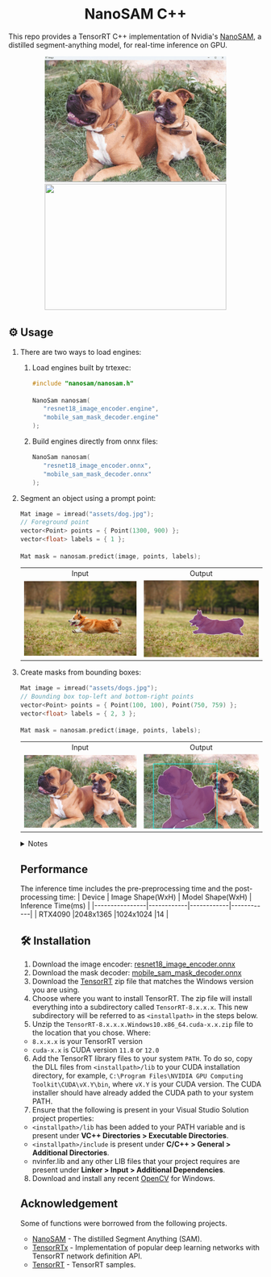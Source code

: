 
<h1 align="center"><span>NanoSAM C++</span></h1>

This repo provides a TensorRT C++ implementation of Nvidia's [NanoSAM](https://github.com/NVIDIA-AI-IOT/nanosam), a distilled segment-anything model, for real-time inference on GPU.

<p align="center" margin: 0 auto;>
  <img src="assets/segment_with_single_click.gif" height="250px" width="360px" />
  <img src="assets/video.gif" height="250px" width="360px" /> 
</p>

## ⚙️ Usage
1. There are two ways to load engines:

     1. Load engines built by trtexec:

         ```cpp
         #include "nanosam/nanosam.h"

         NanoSam nanosam(
            "resnet18_image_encoder.engine",
            "mobile_sam_mask_decoder.engine"
         );
         ```
     2. Build engines directly from onnx files:
      
         ```cpp
         NanoSam nanosam(
            "resnet18_image_encoder.onnx",
            "mobile_sam_mask_decoder.onnx"
         );
         ```

2. Segment an object using a prompt point:

    ```cpp
    Mat image = imread("assets/dog.jpg");
    // Foreground point
    vector<Point> points = { Point(1300, 900) };
    vector<float> labels = { 1 }; 

    Mat mask = nanosam.predict(image, points, labels);
    ```

   <table style="margin-right:auto; text-align:center;">
      <tr>
        <td style="text-align: center;">Input</td>
        <td style="text-align: center;">Output</td>
      </tr>
      <tr>
        <td><img src="assets/dog.jpg" width=480px></td>
        <td><img src="assets/dog_mask.jpg" width=480px></td>
      </tr>
   </table>

3. Create masks from bounding boxes:

    ```cpp
    Mat image = imread("assets/dogs.jpg");
    // Bounding box top-left and bottom-right points
    vector<Point> points = { Point(100, 100), Point(750, 759) };
    vector<float> labels = { 2, 3 }; 

    Mat mask = nanosam.predict(image, points, labels);
    ```

   <table style="margin-right:auto; text-align:center;">
     <tr>
       <td style="text-align: center;">Input</td>
       <td style="text-align: center;">Output</td>
     </tr>
     <tr>
       <td><img src="assets/dogs.jpg" width=480px></td>
       <td><img src="assets/dogs_mask.jpg" width=480px></td>
     </tr>
  </table>

<details>
<summary>Notes</summary>
The point labels may be

| Point Label | Description |
|:--------------------:|-------------|
| 0 | Background point |
| 1 | Foreground point |
| 2 | Bounding box top-left |
| 3 | Bounding box bottom-right |
</details>


## Performance
The inference time includes the pre-preprocessing time and the post-processing time:
| Device          | Image Shape(WxH)	 | Model Shape(WxH)	 | Inference Time(ms) |
|----------------|------------|------------|------------|
| RTX4090        |2048x1365  |1024x1024       |14       |

## 🛠️ Installation

1. Download the image encoder: [resnet18_image_encoder.onnx](https://drive.google.com/file/d/14-SsvoaTl-esC3JOzomHDnI9OGgdO2OR/view?usp=drive_link)
2. Download the mask decoder: [mobile_sam_mask_decoder.onnx](https://drive.google.com/file/d/1jYNvnseTL49SNRx9PDcbkZ9DwsY8up7n/view?usp=drive_link)    
3. Download the [TensorRT](https://developer.nvidia.com/tensorrt) zip file that matches the Windows version you are using.
4. Choose where you want to install TensorRT. The zip file will install everything into a subdirectory called `TensorRT-8.x.x.x`. This new subdirectory will be referred to as `<installpath>` in the steps below.
5. Unzip the `TensorRT-8.x.x.x.Windows10.x86_64.cuda-x.x.zip` file to the location that you chose. Where:
- `8.x.x.x` is your TensorRT version
- `cuda-x.x` is CUDA version `11.8` or `12.0`
6. Add the TensorRT library files to your system `PATH`. To do so, copy the DLL files from `<installpath>/lib` to your CUDA installation directory, for example, `C:\Program Files\NVIDIA GPU Computing Toolkit\CUDA\vX.Y\bin`, where `vX.Y` is your CUDA version. The CUDA installer should have already added the CUDA path to your system PATH.
7. Ensure that the following is present in your Visual Studio Solution project properties:
- `<installpath>/lib` has been added to your PATH variable and is present under **VC++ Directories > Executable Directories**.
- `<installpath>/include` is present under **C/C++ > General > Additional Directories**.
- nvinfer.lib and any other LIB files that your project requires are present under **Linker > Input > Additional Dependencies**.
8. Download and install any recent [OpenCV](https://opencv.org/releases/) for Windows.
  
## Acknowledgement
Some of functions were borrowed from the following projects.
- [NanoSAM](https://github.com/NVIDIA-AI-IOT/nanosam) - The distilled Segment Anything (SAM).
- [TensorRTx](https://github.com/wang-xinyu/tensorrtx) - Implementation of popular deep learning networks with TensorRT network definition API.
- [TensorRT](https://github.com/NVIDIA/TensorRT/tree/release/8.6/samples) - TensorRT samples.
